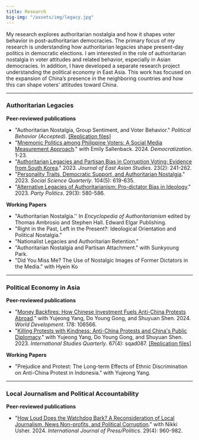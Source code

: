 ```yaml
---
title: Research 
big-img: "/assets/img/legacy.jpg"
---
```


My research explores authoritarian nostalgia and how it shapes voter behavior in post-authoritarian democracies. 
The primary focus of my research is understanding how authoritarian legacies shape present-day politics in democratic elections. I am interested in the role of authoritarian nostalgia in voter attitudes and related behavior, especially in Asian democracies. In addition, I have developed a separate research project understanding the political economy in East Asia. This work has focused on the expansion of China’s presence in the neighboring countries and how this can shape voters’ attitudes toward China.

----------------------

### Authoritarian Legacies
**Peer-reviewed publications**
   - "Authoritarian Nostalgia, Group Sentiment, and Voter Behavior." *Political Behavior (Accepted)*. [[Replication files]](https://doi.org/10.7910/DVN/WEJEGG)
   - "[Mnemonic Politics among Philippine Voters: A Social Media Measurement Approach](https://doi.org/10.1080/13510347.2024.2333939)." with Emily Sallenback. 2024. *Democratization*. 1-23.
   - "[Authoritarian Legacies and Partisan Bias in Corruption Voting: Evidence from South Korea](https://doi.org/10.1017/jea.2023.5)." 2023. *Journal of East Asian Studies*. 23(2): 241-262.
   - "[Personality Traits, Democratic Support, and Authoritarian Nostalgia](https://doi.org/10.1111/ssqu.13286)." 2023. *Social Science Quarterly*. 104(5): 619-635.
   - "[Alternative Legacies of Authoritarianism: Pro-dictator Bias in Ideology](https://doi.org/10.1177/13540688221083559)." 2023. *Party Politics*. 29(3): 580-586.

**Working Papers**
   - "Authoritarian Nostalgia.'' In *Encyclopedia of Authoritarianism* edited by Thomas Ambrosio and Stephen Hall. Edward Elgar Publishing. 
   - "Right in the Past, Left in the Present?: Ideological Orientation and Political Nostalgia."
   - "Nationalist Legacies and Authoritarian Retention."
   - "Authoritarian Nostalgia and Partisan Attachment." with Sunkyoung Park.
   - "Did You Miss Me? The Use of Nostalgic Images of Former Dictators in the Media." with Hyein Ko

----------------------

### Political Economy in Asia
**Peer-reviewed publications**
  - "[Money Backfires: How Chinese Investment Fuels Anti-China Protests Abroad](https://doi.org/10.1016/j.worlddev.2024.106566)." with Yujeong Yang, Do Young Gong, and Shuyuan Shen. 2024. *World Development*. 178: 106566. 
  - "[Killing Protests with Kindness: Anti-China Protests and China's Public Diplomacy](https://doi.org/10.1093/isq/sqad087)." with Yujeong Yang, Do Young Gong, and Shuyuan Shen. 2023. *International Studies Quarterly*. 67(4): sqad087. [[Replication files]](https://dataverse.harvard.edu/dataverse/isq.)

**Working Papers**
   - "Prejudice and Protest: The Long-term Effects of Ethnic Discrimination on Anti-China Protest in Indonesia." with Yujeong Yang.

----------------------

### Local Journalism and Political Accountability
**Peer-reviewed publications**
  - "[How Loud Does the Watchdog Bark? A Reconsideration of Local Journalism, News Non-profits, and Political Corruption](https://doi.org/10.1177/19401612231186939)." with Nikki Usher. 2024. *International Journal of Press/Politics*. 29(4): 960-982.
